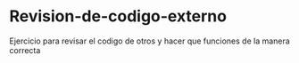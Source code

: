 # Revision-de-codigo-externo
Ejercicio para revisar el codigo de otros y hacer que funciones de la manera correcta
